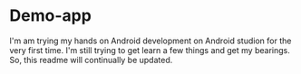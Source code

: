# Demo-app
I'm am trying my hands on Android development on Android studion for the very first time. I'm still trying to get learn a few things and get my bearings. So, this readme will continually be updated. 

